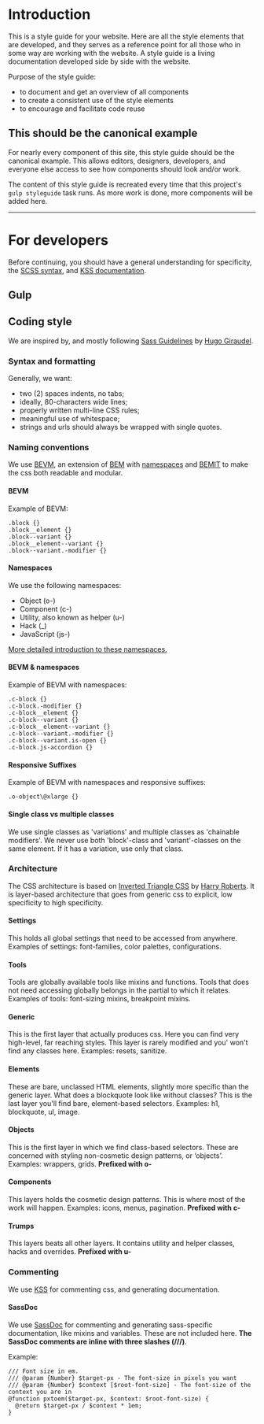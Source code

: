 # Introduction

This is a style guide for your website. Here are all the style elements that are developed, and they serves as a reference point for all those who in some way are working with the website. A style guide is a living documentation developed side by side with the website.

Purpose of the style guide:
* to document and get an overview of all components
* to create a consistent use of the style elements
* to encourage and facilitate code reuse

## This should be the canonical example
For nearly every component of this site, this style guide should be the canonical example. This allows editors, designers, developers, and everyone else access to see how components should look and/or work.

The content of this style guide is recreated every time that this project's `gulp styleguide` task runs. As more work is done, more components will be added here.

---


# For developers
Before continuing, you should have a general understanding for specificity, the [SCSS syntax](http://sass-lang.com/), and [KSS documentation](https://github.com/kneath/kss).

## Gulp

## Coding style
We are inspired by, and mostly following [Sass Guidelines](http://sass-guidelin.es/) by [Hugo Giraudel](http://hugogiraudel.com/).

### Syntax and formatting

Generally, we want:

* two (2) spaces indents, no tabs;
* ideally, 80-characters wide lines;
* properly written multi-line CSS rules;
* meaningful use of whitespace;
* strings and urls should always be wrapped with single quotes.

### Naming conventions
We use [BEVM](http://webuild.envato.com/blog/chainable-bem-modifiers/), an extension of [BEM](http://csswizardry.com/2013/01/mindbemding-getting-your-head-round-bem-syntax/) with [namespaces](http://csswizardry.com/2015/03/more-transparent-ui-code-with-namespaces/) and [BEMIT](http://csswizardry.com/2015/08/bemit-taking-the-bem-naming-convention-a-step-further/) to make the css both readable and modular.

#### BEVM
Example of BEVM:

    .block {}
    .block__element {}
    .block--variant {}
    .block__element--variant {}
    .block--variant.-modifier {}

#### Namespaces
We use the following namespaces:

* Object (o-)
* Component (c-)
* Utility, also known as helper (u-)
* Hack (_)
* JavaScript (js-)

[More detailed introduction to these namespaces.](http://csswizardry.com/2015/03/more-transparent-ui-code-with-namespaces/#the-namespaces)

#### BEVM & namespaces
Example of BEVM with namespaces:

    .c-block {}
    .c-block.-modifier {}
    .c-block__element {}
    .c-block--variant {}
    .c-block__element--variant {}
    .c-block--variant.-modifier {}
    .c-block--variant.is-open {}
    .c-block.js-accordion {}

#### Responsive Suffixes
Example of BEVM with namespaces and responsive suffixes:

    .o-object\@xlarge {}

#### Single class vs multiple classes
We use single classes as 'variations' and multiple classes as 'chainable modifiers'. We never use both 'block'-class and 'variant'-classes on the same element. If it has a variation, use only that class.

### Architecture
The CSS architecture is based on [Inverted Triangle CSS](http://www.creativebloq.com/web-design/manage-large-scale-web-projects-new-css-architecture-itcss-41514731)
by [Harry Roberts](https://twitter.com/csswizardry/).
It is layer-based architecture that goes from generic css to explicit,
low specificity to high specificity.

#### Settings
This holds all global settings that need to be accessed from anywhere.
Examples of settings: font-families, color palettes, configurations.

#### Tools
Tools are globally available tools like mixins and functions.
Tools that does not need accessing globally belongs in
the partial to which it relates.
Examples of tools: font-sizing mixins, breakpoint mixins.

#### Generic
This is the first layer that actually produces css.
Here you can find very high-level, far reaching styles.
This layer is rarely modified and you' won't find any classes here.
Examples: resets, sanitize.

#### Elements
These are bare, unclassed HTML elements,
slightly more specific than the generic layer.
What does a blockquote look like without classes?
This is the last layer you'll find bare, element-based selectors.
Examples: h1, blockquote, ul, image.

#### Objects
This is the first layer in which we find class-based selectors.
These are concerned with styling non-cosmetic design patterns, or ‘objects’.
Examples: wrappers, grids.
**Prefixed with o-**

#### Components
This layers holds the cosmetic design patterns. This is where most of the
work will happen.
Examples: icons, menus, pagination.
**Prefixed with c-**

#### Trumps
This layers beats all other layers.
It contains utility and helper classes, hacks and overrides.
**Prefixed with u-**

### Commenting
We use [KSS](https://github.com/kneath/kss) for commenting css, and generating documentation.

#### SassDoc
We use [SassDoc](http://sassdoc.com/) for commenting and generating sass-specific documentation, like mixins and variables. These are not included here. **The SassDoc comments are inline with three slashes (///)**.

Example:

    /// Font size in em.
    /// @param {Number} $target-px - The font-size in pixels you want
    /// @param {Number} $context [$root-font-size] - The font-size of the context you are in
    @function pxtoem($target-px, $context: $root-font-size) {
      @return $target-px / $context * 1em;
    }
